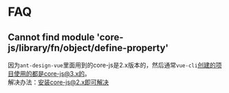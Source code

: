 # FAQ


## Cannot find module 'core-js/library/fn/object/define-property'
因为`ant-design-vue`里面用到的core-js是2.x版本的，然后通常`vue-cli`创建的项目使用的都是core-js@3.x的。  
解决办法：安装core-js@2.x即可解决
